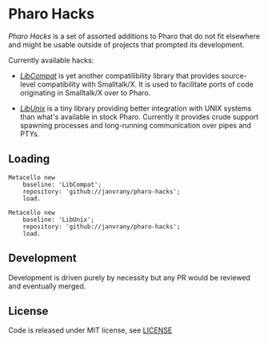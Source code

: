 # Pharo Hacks

*Pharo Hacks* is a set of assorted additions to Pharo that do not fit elsewhere and might be usable outside of projects that prompted its development.

Currently available hacks:

 * *[LibCompat](src/LibCompat)* is yet another compatilibility library that provides source-level compatibility with Smalltalk/X. It is used to facilitate ports of code originating in Smalltalk/X over to Pharo.

 * *[LibUnix](src/LibUnix)* is a tiny library providing better integration with UNIX systems than what's available in stock Pharo. Currently it provides crude support spawning processes and long-running communication over pipes and PTYs.

## Loading

```
Metacello new
   	baseline: 'LibCompat';
   	repository: 'github://janvrany/pharo-hacks';
   	load.

Metacello new
   	baseline: 'LibUnix';
   	repository: 'github://janvrany/pharo-hacks';
   	load.
```


## Development

 Development is driven purely by necessity but any PR would be reviewed and
 eventually merged.

## License

 Code is released under MIT license, see [LICENSE](LICENSE)